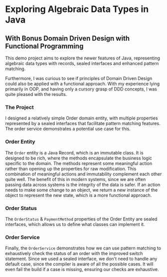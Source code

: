 # Exploring Algebraic Data Types in Java
## With Bonus Domain Driven Design with Functional Programming

This demo project aims to explore the newer features of Java, representing algebraic data types with records, sealed 
interfaces and enhanced pattern matching.

Furthermore, I was curious to see if principles of Domain Driven Design could also be applied with a functional approach.
With my experience lying primarily in OOP, and having only a cursory grasp of DDD concepts, I was quite pleased with the results.

### The Project
I designed a relatively simple Order domain entity, with multiple properties represented by a sealed interfaces that facilitate pattern matching features.
The order service demonstrates a potential use case for this.

### Order Entity
The `Order` entity is a Java Record, which is an immutable class. It is designed to be rich, where the methods encapsulate 
the business logic specific to the domain. The methods represent some meaningful action rather than opening up the properties
for raw modification. This combination of meaningful actions and immutability complement each other quite well.
The benefit of this in modern systems, since we are often passing data across systems is the integrity of the data is safer.
If an action needs to make some change to an object, we return a new instance of the object to represent the new state, 
which is a more functional approach.

### Order Status
The `OrderStatus` & `PaymentMethod` properties of the Order Entity are sealed interfaces, which allows us to define what
classes can implement it.

### Order Service
Finally, the `OrderService` demonstrates how we can use pattern matching to exhaustively check the status of an order with
the improved switch statement. Since we used a sealed interface, we don't need to handle any default case, since the compiler
is aware of all the possible cases. It will even fail the build if a case is missing, ensuring our checks are exhaustive.
